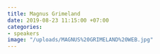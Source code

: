 ```yaml
---
title: Magnus Grimeland
date: 2019-08-23 11:15:00 +07:00
categories:
- speakers
image: "/uploads/MAGNUS%20GRIMELAND%20WEB.jpg"
---
```


